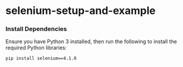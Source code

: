 # selenium-setup-and-example

### Install Dependencies
Ensure you have Python 3 installed, then run the following to install the required Python libraries:
```bash
pip install selenium==4.1.0
```
